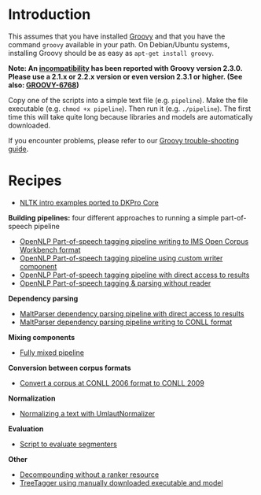 <h1>Introduction</h1>

This assumes that you have installed [Groovy](http://groovy.codehaus.org) and that you have the command `groovy` available in your path. On Debian/Ubuntu systems, installing Groovy should be as easy as `apt-get install groovy`.

**Note: An [incompatibility](http://stackoverflow.com/questions/23504261/dkpro-groovy-usage-and-installation-with-uima) has been reported with Groovy version 2.3.0. Please use a 2.1.x or 2.2.x version or even version 2.3.1 or higher. (See also: [GROOVY-6768](http://jira.codehaus.org/browse/GROOVY-6768))**

Copy one of the scripts into a simple text file (e.g. `pipeline`). Make the file executable (e.g. `chmod +x pipeline`). Then run it (e.g. `./pipeline`). The first time this will take quite long because libraries and models are automatically downloaded.

If you encounter problems, please refer to our [Groovy trouble-shooting guide](DKProGroovyTroubleShooting.md).

# Recipes #

  * [NLTK intro examples ported to DKPro Core](GroovyPortedNltkIntroExamples.md)

**Building pipelines:** four different approaches to running a simple part-of-speech pipeline

  * [OpenNLP Part-of-speech tagging pipeline writing to IMS Open Corpus Workbench format](GroovyOpenNlpPosTagWriteCwb.md)
  * [OpenNLP Part-of-speech tagging pipeline using custom writer component](GroovyOpenNlpPosTagWriteCustom.md)
  * [OpenNLP Part-of-speech tagging pipeline with direct access to results](GroovyOpenNlpPosTagAccessDirect.md)
  * [OpenNLP Part-of-speech tagging & parsing without reader](GroovyOpenNlpPosTagNoReader.md)

**Dependency parsing**

  * [MaltParser dependency parsing pipeline with direct access to results](GroovyMaltParserAccessDirect.md)
  * [MaltParser dependency parsing pipeline writing to CONLL format](GroovyMaltParserWriteConll2006.md)

**Mixing components**

  * [Fully mixed pipeline](GroovyFullyMixed.md)

**Conversion between corpus formats**

  * [Convert a corpus at CONLL 2006 format to CONLL 2009](GroovyConvertConll2006To2009.md)

**Normalization**

  * [Normalizing a text with UmlautNormalizer](GroovyUmlautNormalization.md)

**Evaluation**

  * [Script to evaluate segmenters](GroovySegmenterEvaluator.md)

**Other**

  * [Decompounding without a ranker resource](GroovyDecompounding.md)
  * [TreeTagger using manually downloaded executable and model](GroovyTreeTaggerPosTagNoReaderAccessDirect.md)